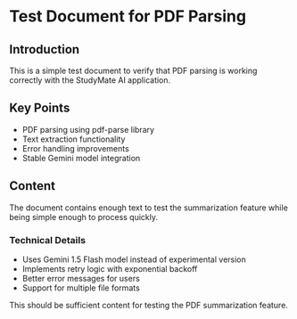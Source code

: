 # Test Document for PDF Parsing

## Introduction
This is a simple test document to verify that PDF parsing is working correctly with the StudyMate AI application.

## Key Points
- PDF parsing using pdf-parse library
- Text extraction functionality
- Error handling improvements
- Stable Gemini model integration

## Content
The document contains enough text to test the summarization feature while being simple enough to process quickly.

### Technical Details
- Uses Gemini 1.5 Flash model instead of experimental version
- Implements retry logic with exponential backoff
- Better error messages for users
- Support for multiple file formats

This should be sufficient content for testing the PDF summarization feature.